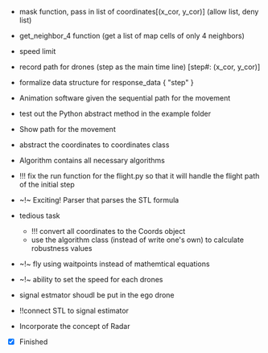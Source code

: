 - mask function, pass in list of coordinates[(x_cor, y_cor)] (allow list, deny list)
- get_neighbor_4 function (get a list of map cells of only 4 neighbors)
- speed limit 
- record path for drones (step as the main time line)
[step#: (x_cor, y_cor)]

- formalize data structure for response_data {
    "step"
}

- Animation software given the sequential path for the movement

- test out the Python abstract method in the example folder

- Show path for the movement





- abstract the coordinates to coordinates class

- Algorithm contains all necessary algorithms

- !!! fix the run function for the flight.py so that it will handle the flight path of the initial step

- ~!~ Exciting! Parser that parses the STL formula

- tedious task
    - !!! convert all coordinates to the Coords object
    - use the algorithm class (instead of write one's own) to calculate robustness values

- ~!~ fly using waitpoints instead of mathemtical equations

- ~!~ ability to set the speed for each drones

- signal estmator shoudl be put in the ego drone
- !!connect STL to signal estimator

- Incorporate the concept of Radar

- [X] Finished